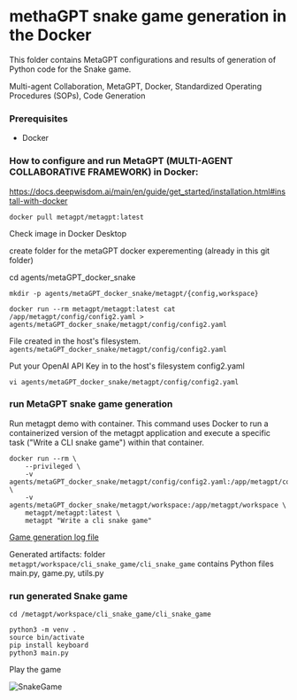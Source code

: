 # methaGPT snake game generation in the Docker
This folder contains MetaGPT configurations and results of generation
of Python code for the Snake game.

Multi-agent Collaboration, MetaGPT, Docker, Standardized Operating Procedures (SOPs), Code Generation

### Prerequisites
* Docker

### How to configure and run MetaGPT (MULTI-AGENT COLLABORATIVE FRAMEWORK) in Docker:

https://docs.deepwisdom.ai/main/en/guide/get_started/installation.html#install-with-docker

```docker pull metagpt/metagpt:latest```

Check image in Docker Desktop

create folder for the metaGPT docker experementing (already in this git folder)


cd agents/metaGPT_docker_snake


```mkdir -p agents/metaGPT_docker_snake/metagpt/{config,workspace}```

```docker run --rm metagpt/metagpt:latest cat /app/metagpt/config/config2.yaml > agents/metaGPT_docker_snake/metagpt/config/config2.yaml```

File created in the host's filesystem.
```agents/metaGPT_docker_snake/metagpt/config/config2.yaml```


Put your OpenAI API Key in to the host's filesystem config2.yaml

```vi agents/metaGPT_docker_snake/metagpt/config/config2.yaml```






### run MetaGPT snake game generation


Run metagpt demo with container. This command uses Docker to run a containerized version of the metagpt application and execute a specific task ("Write a CLI snake game") within that container. 

```
docker run --rm \
    --privileged \
    -v agents/metaGPT_docker_snake/metagpt/config/config2.yaml:/app/metagpt/config/config2.yaml \
    -v agents/metaGPT_docker_snake/metagpt/workspace:/app/metagpt/workspace \
    metagpt/metagpt:latest \
    metagpt "Write a cli snake game"
```

[Game generation log file](readme_files/generation.log)

Generated artifacts:
folder ```metagpt/workspace/cli_snake_game/cli_snake_game``` contains Python files main.py, game.py, utils.py







### run generated Snake game 

```
cd /metagpt/workspace/cli_snake_game/cli_snake_game

python3 -m venv .
source bin/activate
pip install keyboard
python3 main.py 
```

Play the game

![SnakeGame](readme_files/game.png)


